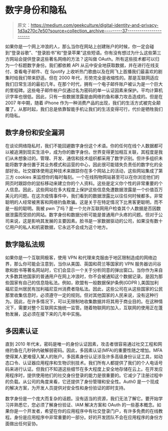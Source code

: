 # 数字身份和隐私

> 原文：<https://medium.com/geekculture/digital-identity-and-privacy-1d3a270c7e50?source=collection_archive---------37----------------------->

如果你是一个网上冲浪的人，那么当你在网站上创建账户的时候，你一定会碰到“登录谷歌”、“登录脸书”和“登录苹果”这些短语。你有没有想过为什么这些第三方网站会提供登录这些著名网络的方法？这叫做 OAuth。所有这些技术都可以归为一个标题数字身份。我们都依赖 API 从云中安全地获取数据，并在进行在线支付、查看电子邮件、在 Spotify 上收听热门歌曲以及在网飞上首播我们最喜欢的剧集时给我们带来舒适。但在 2000 年代，形势完全是收缩性的。那是互联网适应我们日常生活的最初几年。在那个时代，拥有一个电子邮件账户被认为是一个巨大的里程碑。这些电子邮件帐户仅通过名为密码的单一认证因素来保护。平均计算机识字率也很低。因此，只有一些数据泄露是由网络钓鱼和暴力攻击造成的。但是在 2007 年中期，随着 iPhone 作为一种消费产品的出现，我们的生活方式被完全颠覆了。从那时起，我们总是依靠智能手机让我们的生活变得可行，代价是牺牲我们的隐私。

## 数字身份和安全漏洞

在谈论网络隐私时，我们不能回避数字身份这个术语。你的任何在线个人数据都可以被追溯到现实生活中，成为你的数字身份。世界变得更加相互关联，其程度是我们从未想象过的。管理、开发、通信和技术组织都采用了数字识别。但许多组织未能将数字身份置于其业务模式和运营的中心，因此很可能错失负责任的数字化的全部好处。社交媒体使用这种技术来跟踪你在多个网站上的活动，这些网站集成了第三方 cookies 来监控你的每时每刻。一个在线购物网站甚至可以在你浏览他们的网页时跟踪你的鼠标移动来建立你的个人资料。这些是定义你个性的非常重要的个人信息。因此，这些网站在多大程度上保护这些信息免遭数据泄露是一个价值百万美元的问题。在这次疫情事件中，我们看到的数据泄露比以往任何时候都多。非常聪明的人经常被黑客和网络钓鱼欺骗。这是关于在特定情况下比黑客更聪明，而不是一般的聪明。我被 pwn 了吗？是一个允许互联网用户检查其个人数据是否因数据泄露而受损的网站。数字身份和数据分析可能是普通用户头疼的问题。但对于公司来说，这是影响其发展的主要因素。脸书是一家数据驱动的公司，如果没有数十亿用户的私人和机密数据，它永远不会成为这个地方。

## 数字隐私法规

如果你是一个互联网极客，使用 VPN 和代理来克服由于地区限制造成的网络边界，那么你可能会注意到，当你从美国、英国和荷兰等国家的 VPN 服务器访问谷歌和脸书等著名网站时，它们会显示一个关于分析同意的弹出窗口。当你作为来自大多数其他国家的普通用户在网上冲浪时，你不会被通知这个数据记录。是因为那些国家有自己的信息隐私法。例如，欧盟有一般数据保护条例(GDPR ),美国加利福尼亚州居民有加利福尼亚州消费者隐私法。因此，这些公司在从这些国家的公民那里收集信息时，必须遵守一定的规则。但对其他国家的人民来说，没有这种行为。因此，在许多情况下，可以无限制地收集数据并将其用于商业目的。在这种情况下，需要对整个互联网实施统一监管。随着物联网的加入，互联网的使用正在蓬勃发展，这必须在接下来的几年中实施。

## 多因素认证

直到 2010 年代末，密码是唯一的身份认证因素，攻击者很容易通过社交工程和网络钓鱼在几秒钟内破解弱密码。因此，多因素认证(MFA)的重要性随之增加。MFA 使得某人更难侵入某人的账户。多因素身份认证涉及许多高级身份认证工具，如动态口令、认证器应用程序和生物识别技术。我们所有人都提供了我们的个人电话号码来进行认证。但我们不知道这些细节在多大程度上安全地存储在云上。在开发应用程序时，提供使用他们的社交身份登录的能力是很重要的。它减少了注册过程中的负载。从公司的角度来看，它还提供了身份管理和安全性。Auth0 是一个现成的解决方案，为开发人员提供对安全性和身份验证的即时支持。

数字身份是一个庞大而复杂的话题。没有适当的资源，我们无法了解它。要开始学习并熟悉它，您必须了解身份验证、IAM 解决方案和 OAuth 的一些基本概念。如果你是一个开发者，希望在你的应用程序中有社交登录门户，有许多免费的在线教程。身份是应用程序中非常重要的一部分。好的开发团队不会在应用程序的身份方面做出任何妥协。